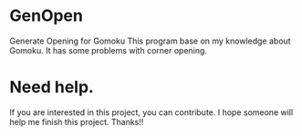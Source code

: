 # GenOpen
Generate Opening for Gomoku
This program base on my knowledge about Gomoku. It has some problems with corner opening.
# Need help.
If you are interested in this project, you can contribute.  I hope someone will help me finish this project. Thanks!!
